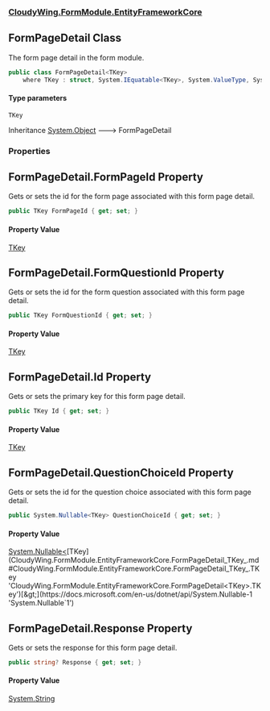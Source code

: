 ### [CloudyWing.FormModule.EntityFrameworkCore](CloudyWing.FormModule.EntityFrameworkCore.md 'CloudyWing.FormModule.EntityFrameworkCore')

## FormPageDetail<TKey> Class

The form page detail in the form module.

```csharp
public class FormPageDetail<TKey>
    where TKey : struct, System.IEquatable<TKey>, System.ValueType, System.ValueType
```
#### Type parameters

<a name='CloudyWing.FormModule.EntityFrameworkCore.FormPageDetail_TKey_.TKey'></a>

`TKey`

Inheritance [System.Object](https://docs.microsoft.com/en-us/dotnet/api/System.Object 'System.Object') &#129106; FormPageDetail<TKey>
### Properties

<a name='CloudyWing.FormModule.EntityFrameworkCore.FormPageDetail_TKey_.FormPageId'></a>

## FormPageDetail<TKey>.FormPageId Property

Gets or sets the id for the form page associated with this form page detail.

```csharp
public TKey FormPageId { get; set; }
```

#### Property Value
[TKey](CloudyWing.FormModule.EntityFrameworkCore.FormPageDetail_TKey_.md#CloudyWing.FormModule.EntityFrameworkCore.FormPageDetail_TKey_.TKey 'CloudyWing.FormModule.EntityFrameworkCore.FormPageDetail<TKey>.TKey')

<a name='CloudyWing.FormModule.EntityFrameworkCore.FormPageDetail_TKey_.FormQuestionId'></a>

## FormPageDetail<TKey>.FormQuestionId Property

Gets or sets the id for the form question associated with this form page detail.

```csharp
public TKey FormQuestionId { get; set; }
```

#### Property Value
[TKey](CloudyWing.FormModule.EntityFrameworkCore.FormPageDetail_TKey_.md#CloudyWing.FormModule.EntityFrameworkCore.FormPageDetail_TKey_.TKey 'CloudyWing.FormModule.EntityFrameworkCore.FormPageDetail<TKey>.TKey')

<a name='CloudyWing.FormModule.EntityFrameworkCore.FormPageDetail_TKey_.Id'></a>

## FormPageDetail<TKey>.Id Property

Gets or sets the primary key for this form page detail.

```csharp
public TKey Id { get; set; }
```

#### Property Value
[TKey](CloudyWing.FormModule.EntityFrameworkCore.FormPageDetail_TKey_.md#CloudyWing.FormModule.EntityFrameworkCore.FormPageDetail_TKey_.TKey 'CloudyWing.FormModule.EntityFrameworkCore.FormPageDetail<TKey>.TKey')

<a name='CloudyWing.FormModule.EntityFrameworkCore.FormPageDetail_TKey_.QuestionChoiceId'></a>

## FormPageDetail<TKey>.QuestionChoiceId Property

Gets or sets the id for the question choice associated with this form page detail.

```csharp
public System.Nullable<TKey> QuestionChoiceId { get; set; }
```

#### Property Value
[System.Nullable&lt;](https://docs.microsoft.com/en-us/dotnet/api/System.Nullable-1 'System.Nullable`1')[TKey](CloudyWing.FormModule.EntityFrameworkCore.FormPageDetail_TKey_.md#CloudyWing.FormModule.EntityFrameworkCore.FormPageDetail_TKey_.TKey 'CloudyWing.FormModule.EntityFrameworkCore.FormPageDetail<TKey>.TKey')[&gt;](https://docs.microsoft.com/en-us/dotnet/api/System.Nullable-1 'System.Nullable`1')

<a name='CloudyWing.FormModule.EntityFrameworkCore.FormPageDetail_TKey_.Response'></a>

## FormPageDetail<TKey>.Response Property

Gets or sets the response for this form page detail.

```csharp
public string? Response { get; set; }
```

#### Property Value
[System.String](https://docs.microsoft.com/en-us/dotnet/api/System.String 'System.String')